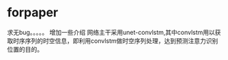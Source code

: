 # forpaper
求无bug。。。。。
增加一些介绍
网络主干采用unet-convlstm,其中convlstm用以获取时序序列的时空信息，即利用convlstm做时空序列处理，达到预测注意力识别位置的目的。
